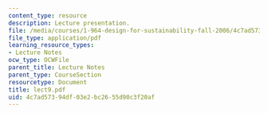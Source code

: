 ```yaml
---
content_type: resource
description: Lecture presentation.
file: /media/courses/1-964-design-for-sustainability-fall-2006/4c7ad57394df03e2bc2655d90c3f20af_lect9.pdf
file_type: application/pdf
learning_resource_types:
- Lecture Notes
ocw_type: OCWFile
parent_title: Lecture Notes
parent_type: CourseSection
resourcetype: Document
title: lect9.pdf
uid: 4c7ad573-94df-03e2-bc26-55d90c3f20af
---
```

